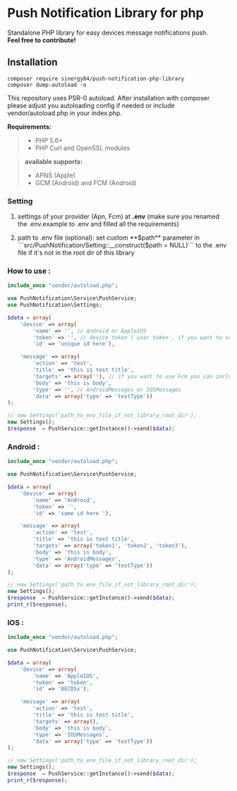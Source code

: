 

# Push Notification Library for php
 
Standalone PHP library for easy devices message notifications push.  
<i class="icon-flag"></i> 
**Feel free to contribute!**



Installation
-------------

    composer require sinergy84/push-notification-php-library
    composer dump-autoload -o 


This repository uses PSR-0 autoload. After installation with composer please adjust you autoloading config if needed or include vendor/autoload.php in your index.php. 

 **Requirements:**

> - PHP 5.6+
> - PHP Curl and OpenSSL modules

  > **available supports:**
 > 
> - APNS (Apple)
> - GCM (Android) and FCM (Android)

### Setting
1.  settings of your provider (Apn, Fcm) at  **.env**
(make sure you renamed the .env.example to .env and filled all the requirements)


2. path to .env file (optional):
set custom **$path** parameter in ```src/PushNotification/Setting::__construct($path = NULL)``` to the .env file if it's not in the root dir of this library


### How to use : 
```php
include_once "vendor/autoload.php";

use PushNotification\Service\PushService;
use PushNotification\Settings;

$data = array(
    'device' => array(
        'name' => '', // Android or AppleIOS
        'token' => '', // device token | user token , if you want to send to apple device you have to fill this 
        'id' => 'unique id here'),

    'message' => array(
        'action' => 'test',
        'title' => 'this is test title',
        'targets' => array(''), // if you want to use Fcm you can inclue array of targets 
        'body' => 'this is body',
        'type' => '', // AndroidMessages or IOSMessages
        'data' => array('type' => 'testType'))
);

// new Settings('path_to_env_file_if_not_library_root_dir');
new Settings();
$response  = PushService::getInstance()->send($data);

```

### Android :
```php
include_once "vendor/autoload.php";

use PushNotification\Service\PushService;

$data = array(
    'device' => array(
        'name' => 'Android',  
        'token' => '', 
        'id' => 'some id here '),

    'message' => array(
        'action' => 'test',
        'title' => 'this is test title',
        'targets' => array('token1', 'token2', 'token3'),
        'body' => 'this is body',
        'type' => 'AndroidMessages',  
        'data' => array('type' => 'testType'))
);

// new Settings('path_to_env_file_if_not_library_root_dir');
new Settings();
$response  = PushService::getInstance()->send($data);
print_r($response);

```


### IOS :
```php
include_once "vendor/autoload.php";

use PushNotification\Service\PushService;

$data = array(
    'device' => array(
        'name' => 'AppleIOS',
        'token' => 'token',
        'id' => 'BECDSx'),

    'message' => array(
        'action' => 'test',
        'title' => 'this is test title',
        'targets' => array(),
        'body' => 'this is body',
        'type' => 'IOSMessages', 
        'data' => array('type' => 'testType'))
);

// new Settings('path_to_env_file_if_not_library_root_dir');
new Settings();
$response  = PushService::getInstance()->send($data);
print_r($response);

```
